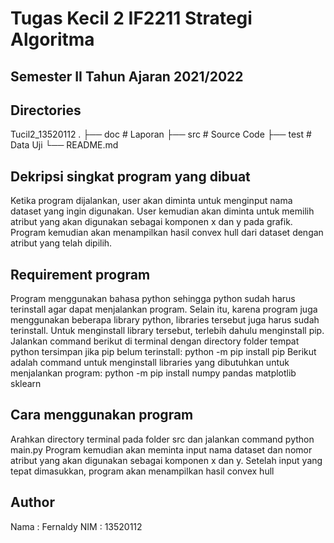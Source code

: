 # Tugas Kecil 2 IF2211 Strategi Algoritma
## Semester II Tahun Ajaran 2021/2022

## Directories

Tucil2_13520112
    .
    ├── doc                 # Laporan
    ├── src                 # Source Code
    ├── test                # Data Uji
    └── README.md

## Dekripsi singkat program yang dibuat

Ketika program dijalankan, user akan diminta untuk menginput nama dataset yang ingin digunakan. User
kemudian akan diminta untuk memilih atribut yang akan digunakan sebagai komponen x dan y pada grafik.
Program kemudian akan menampilkan hasil convex hull dari dataset dengan atribut yang telah dipilih.

## Requirement program

Program menggunakan bahasa python sehingga python sudah harus terinstall agar dapat menjalankan program.
Selain itu, karena program juga menggunakan beberapa library python, libraries tersebut juga harus sudah terinstall.
Untuk menginstall library tersebut, terlebih dahulu menginstall pip.
Jalankan command berikut di terminal dengan directory folder tempat python tersimpan jika pip belum terinstall:
python -m pip install pip
Berikut adalah command untuk menginstall libraries yang dibutuhkan untuk menjalankan program:
python -m pip install numpy pandas matplotlib sklearn

## Cara menggunakan program

Arahkan directory terminal pada folder src dan jalankan command
python main.py
Program kemudian akan meminta input nama dataset dan nomor atribut yang akan digunakan sebagai komponen
x dan y. Setelah input yang tepat dimasukkan, program akan menampilkan hasil convex hull

## Author

Nama    : Fernaldy
NIM     : 13520112
